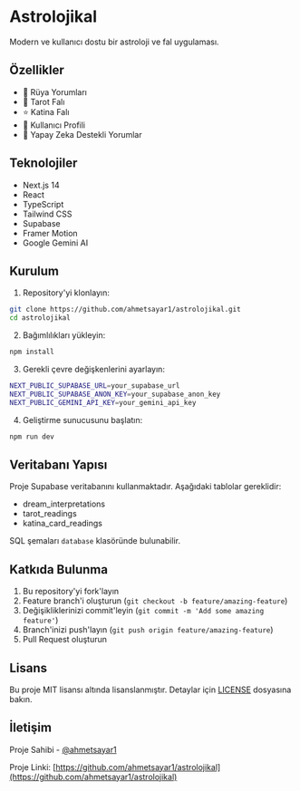 # Astrolojikal

Modern ve kullanıcı dostu bir astroloji ve fal uygulaması.

## Özellikler

- 🌙 Rüya Yorumları
- 🔮 Tarot Falı
- ⭐ Katina Falı
- 👤 Kullanıcı Profili
- 💫 Yapay Zeka Destekli Yorumlar

## Teknolojiler

- Next.js 14
- React
- TypeScript
- Tailwind CSS
- Supabase
- Framer Motion
- Google Gemini AI

## Kurulum

1. Repository'yi klonlayın:
```bash
git clone https://github.com/ahmetsayar1/astrolojikal.git
cd astrolojikal
```

2. Bağımlılıkları yükleyin:
```bash
npm install
```

3. Gerekli çevre değişkenlerini ayarlayın:
```bash
NEXT_PUBLIC_SUPABASE_URL=your_supabase_url
NEXT_PUBLIC_SUPABASE_ANON_KEY=your_supabase_anon_key
NEXT_PUBLIC_GEMINI_API_KEY=your_gemini_api_key
```

4. Geliştirme sunucusunu başlatın:
```bash
npm run dev
```

## Veritabanı Yapısı

Proje Supabase veritabanını kullanmaktadır. Aşağıdaki tablolar gereklidir:

- dream_interpretations
- tarot_readings
- katina_card_readings

SQL şemaları `database` klasöründe bulunabilir.

## Katkıda Bulunma

1. Bu repository'yi fork'layın
2. Feature branch'i oluşturun (`git checkout -b feature/amazing-feature`)
3. Değişikliklerinizi commit'leyin (`git commit -m 'Add some amazing feature'`)
4. Branch'inizi push'layın (`git push origin feature/amazing-feature`)
5. Pull Request oluşturun

## Lisans

Bu proje MIT lisansı altında lisanslanmıştır. Detaylar için [LICENSE](LICENSE) dosyasına bakın.

## İletişim

Proje Sahibi - [@ahmetsayar1](https://github.com/ahmetsayar1)

Proje Linki: [https://github.com/ahmetsayar1/astrolojikal](https://github.com/ahmetsayar1/astrolojikal) 